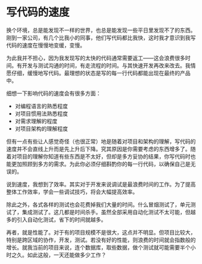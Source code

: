 写代码的速度
=======

换个环境，总是能发现不一样的世界，也总是能发现一些平日里发现不了的东西。刚到一家公司，有几个比我小的同事，他们写代码都比我快，这时我才意识到我写代码的速度在慢慢地变缓，变慢。

为此我并不担心，因为我发现写的太快的代码通常需要返工——这会浪费很多时间。有开发与测试沟通的时间，有走流程的时间。与其快速开发再改来改去。我情愿仔细，缓慢地写代码。最理想的状态是写的每一行代码都能出现在最终的产品中。

细想一下影响代码的速度会有很多方面：

- 对编程语言的熟悉程度
- 对项目惯用法熟悉程度
- 对需求理解的程度
- 对项目架构的理解程度

但有一点有些让人感觉奇怪（也很正常）地是随着对项目和架构的理解，写代码的速度并不会直线上升而是先上升后下降。究其原因是你需要考虑的东西增多了。随着对项目的理解你知道有些东西是不太好，但却是多方妥协的结果，你写代码时也能更加照顾到多方的需求。为此你必须仔细斟酌你的每一行代码，以确保自己是无误的。

说到速度，我想到了效率。其实对于开发来说调试是最浪费时间的工作。为了提高整体工作效率，学会一些调试技巧，将会大幅提高效率。

除此之外，各式各样的测试也会花费掉我们大量的时间。什么冒烟测试了，单元测试了，集成测试了。这几都是时间杀手。虽然全部采用自动化测试不太可能，但越多的引入自动化测试，省下的时间就越多。

再者，就是性能了。对于有的项目规模不是很大，这点并不明显。但项目比较大，特别是跨区域的协作，开发，测试。若没有好的性能，则浪费的时间就会指数般的增长。就我当前的项目来说，连个数据库，取些数据，做个测试就可能需要半个小时之久。如此这般，一天还能做多少工作？
